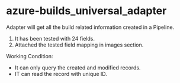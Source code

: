 # azure-builds_universal_adapter
 Adapter will get all the build related information created in a Pipeline. 

1) It has been tested with 24 fields.
2) Attached the tested field mapping in images section.

Working Condition:
- It can only query the created and modified records.
- IT can read the record with unique ID.


